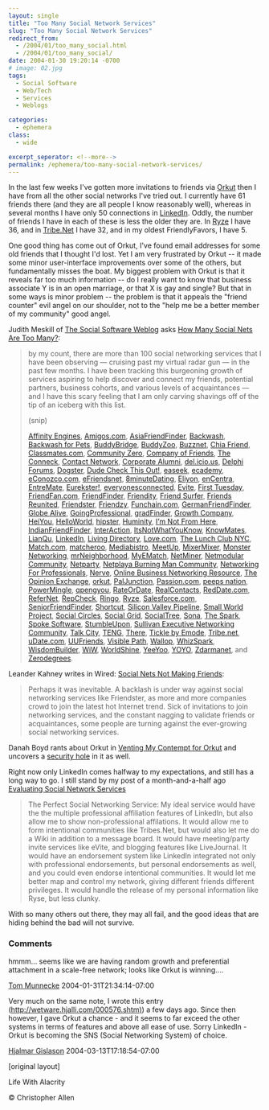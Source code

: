 ```yaml
---
layout: single
title: "Too Many Social Network Services"
slug: "Too Many Social Network Services"
redirect_from:
  - /2004/01/too_many_social.html
  - /2004/01/too_many_social/
date: 2004-01-30 19:20:14 -0700
# image: 02.jpg
tags: 
  - Social Software
  - Web/Tech
  - Services
  - Weblogs

categories:
  - ephemera
class:
  - wide

excerpt_seperator: <!--more-->
permalink: /ephemera/too-many-social-network-services/
---
```


In the last few weeks I've gotten more invitations to friends via [Orkut](https://web.archive.org/web/20070202233602/http://www.orkut.com/GLogin.aspx?done=http://www.orkut.com/Community.aspx?cmm=1289) then I have from all the other social networks I've tried out. I currently have 61 friends there (and they are all people I know reasonably well), whereas in several months I have only 50 connections in [LinkedIn](http://www.linkedin.com/profile?viewProfile=&key=62844). Oddly, the number of friends I have in each of these is less the older they are. In [Ryze](http://www.ryze.com/go/ChristopherA) I have 36, and in [Tribe.Net](https://web.archive.org/web/20060526213020/http://people.tribe.net/christophera) I have 32, and in my oldest FriendlyFavors, I have 5.

One good thing has come out of Orkut, I've found email addresses for some old friends that I thought I'd lost. Yet I am very frustrated by Orkut -- it made some minor user-interface improvements over some of the others, but fundamentally misses the boat. My biggest problem with Orkut is that it reveals far too much information -- do I really want to know that business associate Y is in an open marriage, or that X is gay and single? But that in some ways is minor problem -- the problem is that it appeals the "friend counter" evil angel on our shoulder, not to the "help me be a better member of my community" good angel.

Judith Meskill of [The Social Software Weblog]() asks [How Many Social Nets Are Too Many?](https://web.archive.org/web/20060719153921/http://socialsoftware.weblogsinc.com/2004/01/28/how-many-social-nets-are-too-many/):  

> by my count, there are more than 100 social networking services that I have been observing — cruising past my virtual radar gun — in the past few months. I have been tracking this burgeoning growth of services aspiring to help discover and connect my friends, potential partners, business cohorts, and various levels of acquaintances — and I have this scary feeling that I am only carving shavings off of the tip of an iceberg with this list.
> 
> (snip)
> 
> [Affinity Engines](http://www.affinityengines.com/ "Affinity Engines"), [Amigos.com](http://amigos.com/ "Amigos.com"), [AsiaFriendFinder](http://www.asiafriendfinder.com/ "AsiaFriendFinder"), [Backwash](https://web.archive.org/web/20060709034839/http://www.backwash.com/index.php "Backwash"), [Backwash for Pets](https://web.archive.org/web/20040202040017/http://backwashpets.com/magazine.php "Backwash for Pets"), [BuddyBridge](http://www.buddybridge.com/ "BuddyBridge"), [BuddyZoo](https://web.archive.org/web/20060105033328/http://buddyzoo.com/ "BuddyZoo"), [Buzznet](http://buzznet.com/ "Buzznet"), [Chia Friend](https://web.archive.org/web/20040602204431/http://www.chipleaders.com/ "Chia Friend"), [Classmates.com](http://www.classmates.com/ "Classmates.com"), [Community Zero](https://web.archive.org/web/20050207023959/http://www.communityzero.com/ "Community Zero"), [Company of Friends](https://web.archive.org/web/20040703001119/http://www.fastcompany.com/cof/ "Company of Friends"), [The Conneck](https://web.archive.org/web/20061110235730/http://www.theconneck.com/ "The Conneck"), [Contact Network](http://www.contactnetworkcorp.com/ "Contact Network"), [Corporate Alumni](https://web.archive.org/web/20040611071838/http://www.corporatealumni.com/ "Corporate Alumni"), [del.icio.us](http://del.icio.us/doc/about "del.icio.us"), [Delphi Forums](http://www.delphiforums.com/ "Delphi Forums"), [Dogster](http://www.dogster.com/ "Dogster"), [Dude Check This Out!](http://www.dudecheckthisout.com/ "Dude Check This Out"), [easeek](https://web.archive.org/web/20150315053148/http://www.easeek.com/ "easeek"), [ecademy](http://www.ecademy.com/ "ecademy"), [eConozco.com](https://web.archive.org/web/20120205031116/http://www.xing.com/es/ "eConozco.com"), [eFriendsnet](https://web.archive.org/web/20210624113840/http://www.efriendsnet.com/ "eFriendsnet"), [8minuteDating](http://www.8minutedating.com/ "8minuteDating"), [Eliyon](https://web.archive.org/web/20041105112707/http://www.eliyon.com/PublicSite/noflash.asp "Eliyon"), [enCentra](http://www.encentra.com/ "enCentra"), [EntreMate](http://www.entremate.com/ "EntreMate"), [Eurekster!](http://eurekster.com/ "Eurekster!"), [everyonesconnected](http://www.everyonesconnected.com/ "everyonesconnected"), [Evite](http://www.evite.com/ "Evite"), [First Tuesday](http://firsttuesday.com/ "First Tuesday"), [FriendFan.com](http://www.friendfan.com/ "FriendFan.com"), [FriendFinder](http://friendfinderinc.com/corporate/ "FriendFinder"), [Friendity](https://web.archive.org/web/20040214222053/http://friendity.de/index.jsp "Friendity"), [Friend Surfer](http://www.friendsurfer.com/ "Friend Surfer"), [Friends Reunited](http://www.friendsreunited.com/ "Friends Reunited"), [Friendster](http://www.friendster.com/index.jsp "Friendster"), [Friendzy](http://www.friendzy.com/ "Friendzy"), [Funchain.com](http://www.funchain.com/ "Funchain.com"), [GermanFriendFinder](http://www.germanfriendfinder.com/ "GermanFriendFinder"), [Globe Alive](http://www.globealive.com/ "Globe Alive"), [GoingProfessional](http://www.goingprofessional.com/ "GoingProfessional"), [gradFinder](http://www.gradfinder.com/ "gradFinder"), [Growth Company](http://www.growingco.com/ "Growth Company"), [HeiYou](https://web.archive.org/web/20110208025406/http://www.heiyou.com/ "HeiYou"), [HelloWorld](http://www.helloworld.com/ "HelloWorld"), [hipster](https://web.archive.org/web/20050209122157/http://www.hipstir.com/ "hipster"), [Huminity](https://web.archive.org/web/20160316165230/http://www.huminity.com/ "Huminity"), [I’m Not From Here](http://www.imnotfromhere.com/ "I'm Not From Here"), [IndianFriendFinder](http://www.indianfriendfinder.com/ "IndianFriendFinder"), [InterAction](http://www.interfacesoftware.com/products/interaction/ia_summary.cfm "InterAction"), [ItsNotWhatYouKnow](http://www.itsnotwhatyouknow.com/ "ItsNotWhatYouKnow"), [KnowMates](https://web.archive.org/web/20070201211040/http://www.knowmates.com/ "KnowMates"), [LianQu](https://web.archive.org/web/20070605233621/http://www.lianqu.com.cn/index.aspx?ReturnUrl=%2fhome.aspx "LianQu"), [LinkedIn](https://www.linkedin.com/ "LinkedIn"), [Living Directory](http://www.livingdirectory.org/ "Living Directory"), [Love.com](http://love.com/ "Love.com"), [The Lunch Club NYC](https://web.archive.org/web/20040612103146/http://thelunchclub.net/clubhouse/ "The Lunch Club NYC"), [Match.com](http://match.com/ "Match.com"), [matcheroo](http://www.matcheroo.com/ "matcheroo"), [Mediabistro](http://mediabistro.com/ "Mediabistro"), [MeetUp](http://www.meetup.com/ "MeetUp"), [MixerMixer](http://www.mixermixer.com/ "MixerMixer"), [Monster Networking](https://web.archive.org/web/20060810125900/http://network.monster.com/Error.aspx?M=404&G=a83848a3-3403-4f25-a2e4-113e3ca70042&N=401REKEES "Monster Networking"), [mrNeighborhood](http://www.mrneighborhood.com/ "mrNeighborhood"), [MyEMatch](http://www.myematch.com/ "MyEMatch"), [NetMiner](http://www.netminer.com/ "NetMiner"), [Netmodular Community](https://web.archive.org/web/20060206010415/http://www.netmodular.com/ "Netmodular Community"), [Netparty](http://www.netparty.com/ "Netparty"), [Netplaya Burning Man Community](http://www.netplaya.com/ "Netplaya Burning Man Community"), [Networking For Professionals](https://web.archive.org/web/20050206013449/http://www.networkingforprofessionals.com/ "Networking For Professionals"), [Nerve](http://www.nerve.com/ "Nerve"), [Online Business Networking Resource](https://web.archive.org/web/20031221122518/http://onlinebusinessnetworking.com/ "Online Business Networking Resource"), [The Opinion Exchange](https://www.opinion-exchange.com/ "The Opinion Exchange"), [orkut](http://www.orkut.com/ "orkut"), [PalJunction](http://www.paljunction.com/ "PalJunction"), [Passion.com](http://passion.com/ "Passion.com"), [peeps nation](http://www.peepsnation.com/ "peeps nation"), [PowerMingle](https://web.archive.org/web/20051218025616/http://www.powermingle.com/browsercatcher.asp?camefrom=/home.asp? "PowerMingle"), [qpengyou](https://web.archive.org/web/20111105131035/http://www.qpengyou.com/ "qpengyou"), [RateOrDate](http://www.rateordate.com/ "RateOrDate"), [RealContacts](https://web.archive.org/web/20060514223830/http://jobs.realcontacts.com/home.asp "RealContacts"), [RedDate.com](https://web.archive.org/web/20050831224353/http://www.reddate.com/ "RedDate.com"), [ReferNet](http://www.refernet.net/ "ReferNet"), [RepCheck](https://web.archive.org/web/20080712103715/http://www.repcheck.com/ "RepCheck"), [Ringo](https://web.archive.org/web/20060205021721/http://www.ringo.com/ "Ringo"), [Ryze](http://www.ryze.com/ "Ryze"), [Salesforce.com](https://web.archive.org/web/20040611101248/http://www.salesforce.com/us/index.jsp "Salesforce.com"), [SeniorFriendFinder](http://www.seniorfriendfinder.com/ "SeniorFriendFinder"), [Shortcut](http://www.shortcut.nu/ "Shortcut"), [Silicon Valley Pipeline](https://web.archive.org/web/20050507123831/http://www.siliconvalleypipeline.com/ "Silicon Valley Pipeline"), [Small World Project](https://web.archive.org/web/20050207003744/http://smallworld.columbia.edu/ "Small World Project"), [Social Circles](https://web.archive.org/web/20080726072505/http://www.socialcircles.com/ "Social Circles"), [Social Grid](http://www.socialgrid.com/ "Social Grid"), [SocialTree](http://socialtree.com/ "SocialTree"), [Sona](http://www.sona.com/ "Sona"), [The Spark](http://www.thespark.com/ "The Spark"), [Spoke Software](https://web.archive.org/web/20220729132646/https://www.spoke.com/ "Spoke Software"), [StumbleUpon](https://web.archive.org/web/20121031233826/http://www.stumbleupon.com/ "StumbleUpon"), [Sullivan Executive Networking Community](https://web.archive.org/web/20050207011720/http://www.sullivanexecutive.com/community.html "Sullivan Executive Networking Community"), [Talk City](http://www.talkcity.com/ "Talk City"), [TENG](https://web.archive.org/web/20050209085109/http://www.theteng.org/ "TENG"), [There](http://www.there.com/ "There"), [Tickle by Emode](https://web.archive.org/web/20040613030800/http://web.tickle.com/ "Tickle by Emode"), [Tribe.net](https://web.archive.org/web/20070714064333/http://cluster.tribe.net/tribe/servlet/template/pub%2Cpcard%2CBasics.vm?personid=ce34093a-3c72-4954-b52f-3d6bc51884af "Tribe.net"), [uDate.com](http://www.udate.com/ "uDate.com"), [UUFriends](http://www.uufriends.com/ "UUFriends"), [Visible Path](http://www.visiblepath.com/ "visiblepath"), [Wallop](http://mywallop.com/ "Wallop"), [WhizSpark](http://www.whizspark.com/ "WhizSpark"), [WisdomBuilder](https://web.archive.org/web/20060103024036/http://www.wisdombuilder.com/ "WisdomBuilder"), [WiW](https://web.archive.org/web/20090419035123/http://iwiw.hu/pages/user/login.jsp "WiW"), [WorldShine](http://www.worldshine.com/ "WorldShine (the rebirth of sixdegrees.com)"), [YeeYoo](https://web.archive.org/web/20040604165859/http://yeeyoo.com/ "YeeYoo"), [YOYO](https://web.archive.org/web/20040630051013/http://www.yoyonet.cn/index.jsp "YOYO"), [Zdarmanet](http://www.zdarmanet.net/ "Zdarmanet"), and [Zerodegrees](http://www.zerodegrees.com/ "Zerodegrees").

Leander Kahney writes in Wired: [Social Nets Not Making Friends](https://web.archive.org/web/20060604050213/http://www.wired.com/news/culture/0,1284,62070,00.html?tw=wn_tophead_3 "Wired News: Social Nets Not Making Friends"):  

> Perhaps it was inevitable. A backlash is under way against social networking services like Friendster, as more and more companies crowd to join the latest hot Internet trend. Sick of invitations to join networking services, and the constant nagging to validate friends or acquaintances, some people are turning against the ever-growing social networking services.

Danah Boyd rants about Orkut in [Venting My Contempt for Orkut](http://www.zephoria.org/thoughts/archives/2004/01/30/venting_my_contempt_for_orkut.html) and uncovers a [security hole](http://www.zephoria.org/thoughts/archives/2004/01/30/orkut_pissyness_round_2.html) in it as well.

Right now only LinkedIn comes halfway to my expectations, and still has a long way to go. I still stand by my post of a month-and-a-half ago [Evaluating Social Network Services](/2003/12/evaluating_soci.html)  

> The Perfect Social Networking Service: My ideal service would have the the multiple professional affiliation features of LinkedIn, but also allow me to show non-professional affilations. It would allow me to form intentional communities like Tribes.Net, but would also let me do a Wiki in addition to a message board. It would have meeting/party invite services like eVite, and blogging features like LiveJournal. It would have an endorsement system like LinkedIn integrated not only with professional endorsements, but personal endorsements as well, and you could even endorse intentional communities. It would let me better map and control my network, giving different friends different privileges. It would handle the release of my personal information like Ryse, but less clunky.

With so many others out there, they may all fail, and the good ideas that are hiding behind the bad will not survive.  

### Comments

hmmm... seems like we are having random growth and preferential attachment in a scale-free network; looks like Orkut is winning....

[Tom Munnecke](https://web.archive.org/web/20070209005729/http://www.munnecke.com/blog) 2004-01-31T21:34:14-07:00

Very much on the same note, I wrote this entry ([http://wetware.hjalli.com/000576.shtm)](https://web.archive.org/web/20040604024950/http://wetware.hjalli.com/000576.shtml)) a few days ago. Since then however, I gave Orkut a chance - and it seems to far exceed the other systems in terms of features and above all ease of use. Sorry LinkedIn - Orkut is becoming the SNS (Social Networking System) of choice.

[Hjalmar Gislason](http://wetware.hjalli.com) 2004-03-13T17:18:54-07:00

[original layout]

Life With Alacrity

© Christopher Allen

